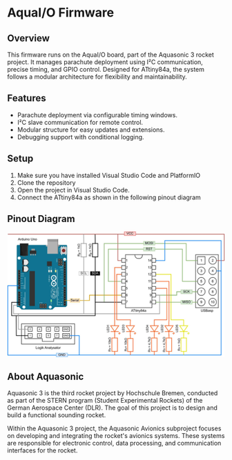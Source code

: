 # AquaI/O Firmware  

## Overview  
This firmware runs on the AquaI/O board, part of the Aquasonic 3 rocket project. It manages parachute deployment using I²C communication, precise timing, and GPIO control. Designed for ATtiny84a, the system follows a modular architecture for flexibility and maintainability.  

## Features  
- Parachute deployment via configurable timing windows.  
- I²C slave communication for remote control.  
- Modular structure for easy updates and extensions.  
- Debugging support with conditional logging.  

## Setup  
1. Make sure you have installed Visual Studio Code and PlatformIO
2. Clone the repository
3. Open the project in Visual Studio Code.
4. Connect the ATtiny84a as shown in the following pinout diagram

## Pinout Diagram
![Pinout Diagram](doc/ATtiny_Test.jpg)

## About Aquasonic
Aquasonic 3 is the third rocket project by Hochschule Bremen, conducted as part of the STERN program (Student Experimental Rockets) of the German Aerospace Center (DLR). The goal of this project is to design and build a functional sounding rocket.

Within the Aquasonic 3 project, the Aquasonic Avionics subproject focuses on developing and integrating the rocket's avionics systems. These systems are responsible for electronic control, data processing, and communication interfaces for the rocket.
